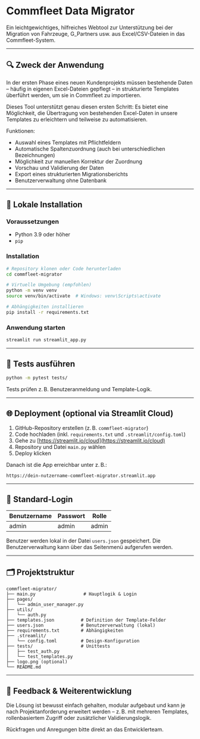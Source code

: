 # Commfleet Data Migrator 

Ein leichtgewichtiges, hilfreiches Webtool zur Unterstützung bei der Migration von Fahrzeuge, G_Partners usw. aus Excel/CSV-Dateien in das Commfleet-System.

---

## 🔍 Zweck der Anwendung

In der ersten Phase eines neuen Kundenprojekts müssen bestehende Daten – häufig in eigenen Excel-Dateien gepflegt – in strukturierte Templates überführt werden, um sie in Commfleet zu importieren. 

Dieses Tool unterstützt genau diesen ersten Schritt: Es bietet eine Möglichkeit, die Übertragung von bestehenden Excel-Daten in unsere Templates zu erleichtern und teilweise zu automatisieren.

Funktionen:

- Auswahl eines Templates mit Pflichtfeldern
- Automatische Spaltenzuordnung (auch bei unterschiedlichen Bezeichnungen)
- Möglichkeit zur manuellen Korrektur der Zuordnung
- Vorschau und Validierung der Daten
- Export eines strukturierten Migrationsberichts
- Benutzerverwaltung ohne Datenbank

---

## 🚀 Lokale Installation

### Voraussetzungen
- Python 3.9 oder höher
- `pip`

### Installation
```bash
# Repository klonen oder Code herunterladen
cd commfleet-migrator

# Virtuelle Umgebung (empfohlen)
python -m venv venv
source venv/bin/activate  # Windows: venv\Scripts\activate

# Abhängigkeiten installieren
pip install -r requirements.txt
```

### Anwendung starten
```bash
streamlit run streamlit_app.py
```

---

## 🧪 Tests ausführen
```bash
python -m pytest tests/
```
Tests prüfen z. B. Benutzeranmeldung und Template-Logik.

---

## 🌐 Deployment (optional via Streamlit Cloud)

1. GitHub-Repository erstellen (z. B. `commfleet-migrator`)
2. Code hochladen (inkl. `requirements.txt` und `.streamlit/config.toml`)
3. Gehe zu [https://streamlit.io/cloud](https://streamlit.io/cloud)
4. Repository und Datei `main.py` wählen
5. Deploy klicken

Danach ist die App erreichbar unter z. B.:
```
https://dein-nutzername-commfleet-migrator.streamlit.app
```

---

## 🔐 Standard-Login

| Benutzername | Passwort | Rolle  |
|--------------|----------|--------|
| admin        | admin    | admin  |

Benutzer werden lokal in der Datei `users.json` gespeichert. 
Die Benutzerverwaltung kann über das Seitenmenü aufgerufen werden.

---

## 🗂️ Projektstruktur
```text
commfleet-migrator/
├── main.py                  # Hauptlogik & Login
├── pages/
│   └── admin_user_manager.py
├── utils/
│   └── auth.py
├── templates.json          # Definition der Template-Felder
├── users.json              # Benutzerverwaltung (lokal)
├── requirements.txt        # Abhängigkeiten
├── .streamlit/
│   └── config.toml         # Design-Konfiguration
├── tests/                  # Unittests
│   ├── test_auth.py
│   └── test_templates.py
├── logo.png (optional)
└── README.md
```

---

## 📩 Feedback & Weiterentwicklung

Die Lösung ist bewusst einfach gehalten, modular aufgebaut und kann je nach Projektanforderung erweitert werden – z. B. mit mehreren Templates, rollenbasiertem Zugriff oder zusätzlicher Validierungslogik.

Rückfragen und Anregungen bitte direkt an das Entwicklerteam.
